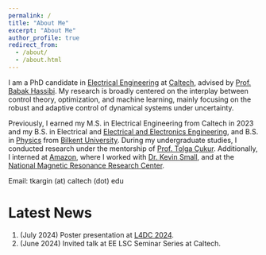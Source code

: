 ```yaml
---
permalink: /
title: "About Me"
excerpt: "About Me"
author_profile: true
redirect_from: 
  - /about/
  - /about.html
---
```


I am a PhD candidate in [Electrical Engineering](http://ee.caltech.edu) at [Caltech](http://www.caltech.edu), advised by [Prof. Babak Hassibi](https://www.ee.caltech.edu/people/hassibi). My research is broadly centered on the interplay between control theory, optimization, and machine learning, mainly focusing on the robust and adaptive control of dynamical systems under uncertainty.

Previously, I earned my M.S. in Electrical Engineering from Caltech in 2023 and my B.S. in Electrical and [Electrical and Electronics Engineering](https://ee.bilkent.edu.tr/en/), and B.S. in [Physics](https://physics.bilkent.edu.tr/) from [Bilkent University](https://w3.bilkent.edu.tr/bilkent/). During my undergraduate studies, I conducted research under the mentorship of [Prof. Tolga Çukur](https://kilyos.ee.bilkent.edu.tr/~cukur/). Additionally, I interned at [Amazon](https://www.amazon.science/tag/alexa), where I worked with [Dr. Kevin Small](http://www.kevinsmall.org), and at the [National Magnetic Resonance Research Center](https://umram.bilkent.edu.tr).

Email: tkargin (at) caltech (dot) edu

Latest News
======
1. (July 2024) Poster presentation at [L4DC 2024](https://l4dc.web.ox.ac.uk).
1. (June 2024) Invited talk at EE LSC Seminar Series at Caltech.



